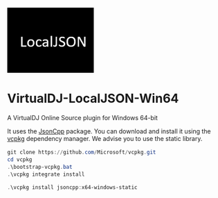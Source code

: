 ![logo](https://github.com/djcel/VirtualDJ-localJSON-Win64/blob/main/website.JPG?raw=true "")
# VirtualDJ-LocalJSON-Win64
A VirtualDJ Online Source plugin for Windows 64-bit

It uses the [JsonCpp](https://github.com/open-source-parsers/jsoncpp) package. You can download and install it using the [vcpkg](https://github.com/Microsoft/vcpkg/) dependency manager. We advise you to use the static library.

```powershell
git clone https://github.com/Microsoft/vcpkg.git
cd vcpkg
.\bootstrap-vcpkg.bat
.\vcpkg integrate install
```

```powershell
.\vcpkg install jsoncpp:x64-windows-static
